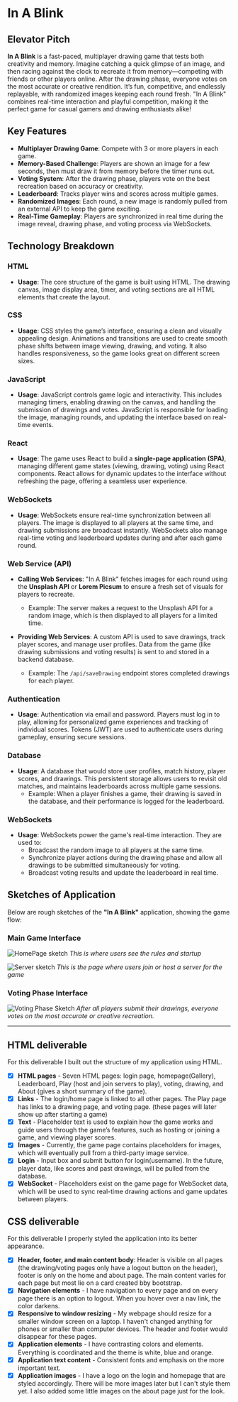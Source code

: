 # In A Blink

## Elevator Pitch
**In A Blink** is a fast-paced, multiplayer drawing game that tests both creativity and memory. Imagine catching a quick glimpse of an image, and then racing against the clock to recreate it from memory—competing with friends or other players online. After the drawing phase, everyone votes on the most accurate or creative rendition. It’s fun, competitive, and endlessly replayable, with randomized images keeping each round fresh. "In A Blink" combines real-time interaction and playful competition, making it the perfect game for casual gamers and drawing enthusiasts alike!

## Key Features
- **Multiplayer Drawing Game**: Compete with 3 or more players in each game.
- **Memory-Based Challenge**: Players are shown an image for a few seconds, then must draw it from memory before the timer runs out.
- **Voting System**: After the drawing phase, players vote on the best recreation based on accuracy or creativity.
- **Leaderboard**: Tracks player wins and scores across multiple games.
- **Randomized Images**: Each round, a new image is randomly pulled from an external API to keep the game exciting.
- **Real-Time Gameplay**: Players are synchronized in real time during the image reveal, drawing phase, and voting process via WebSockets.

## Technology Breakdown

### HTML
- **Usage**: The core structure of the game is built using HTML. The drawing canvas, image display area, timer, and voting sections are all HTML elements that create the layout.
  
### CSS
- **Usage**: CSS styles the game’s interface, ensuring a clean and visually appealing design. Animations and transitions are used to create smooth phase shifts between image viewing, drawing, and voting. It also handles responsiveness, so the game looks great on different screen sizes.

### JavaScript
- **Usage**: JavaScript controls game logic and interactivity. This includes managing timers, enabling drawing on the canvas, and handling the submission of drawings and votes. JavaScript is responsible for loading the image, managing rounds, and updating the interface based on real-time events.

### React
- **Usage**: The game uses React to build a **single-page application (SPA)**, managing different game states (viewing, drawing, voting) using React components. React allows for dynamic updates to the interface without refreshing the page, offering a seamless user experience.

### WebSockets
- **Usage**: WebSockets ensure real-time synchronization between all players. The image is displayed to all players at the same time, and drawing submissions are broadcast instantly. WebSockets also manage real-time voting and leaderboard updates during and after each game round.

### Web Service (API)
- **Calling Web Services**: "In A Blink" fetches images for each round using the **Unsplash API** or **Lorem Picsum** to ensure a fresh set of visuals for players to recreate.
  - Example: The server makes a request to the Unsplash API for a random image, which is then displayed to all players for a limited time.
  
- **Providing Web Services**: A custom API is used to save drawings, track player scores, and manage user profiles. Data from the game (like drawing submissions and voting results) is sent to and stored in a backend database.
  - Example: The `/api/saveDrawing` endpoint stores completed drawings for each player.

### Authentication
- **Usage**: Authentication via email and password. Players must log in to play, allowing for personalized game experiences and tracking of individual scores. Tokens (JWT) are used to authenticate users during gameplay, ensuring secure sessions.

### Database
- **Usage**: A database that would store user profiles, match history, player scores, and drawings. This persistent storage allows users to revisit old matches, and maintains leaderboards across multiple game sessions.
  - Example: When a player finishes a game, their drawing is saved in the database, and their performance is logged for the leaderboard.

### WebSockets
- **Usage**: WebSockets power the game's real-time interaction. They are used to:
  - Broadcast the random image to all players at the same time.
  - Synchronize player actions during the drawing phase and allow all drawings to be submitted simultaneously for voting.
  - Broadcast voting results and update the leaderboard in real time.

## Sketches of Application
Below are rough sketches of the **"In A Blink"** application, showing the game flow:

### Main Game Interface
![HomePage sketch](./homepage.jpg)
*This is where users see the rules and startup*

![Server sketch](./SERVER.jpg)
*This is the page where users join or host a server for the game*

### Voting Phase Interface
![Voting Phase Sketch](./drawing.jpg)
*After all players submit their drawings, everyone votes on the most accurate or creative recreation.*

----------------------------------------------------------------------------------------------------------------------------------------------------

## HTML deliverable
For this deliverable I built out the structure of my application using HTML.

- [x] **HTML pages** - Seven HTML pages: login page, homepage(Gallery), Leaderboard, Play (host and join servers to play), voting, drawing, and About (gives a short summary of the game).
- [x] **Links** - The login/home page is linked to all other pages. The Play page has links to a drawing page, and voting page. (these pages will later show up after starting a game)
- [x] **Text** - Placeholder text is used to explain how the game works and guide users through the game’s features, such as hosting or joining a game, and viewing player scores.
- [x] **Images** - Currently, the game page contains placeholders for images, which will eventually pull from a third-party image service. 
- [x] **Login** - Input box and submit button for login(username). In the future, player data, like scores and past drawings, will be pulled from the database.
- [x] **WebSocket** - Placeholders exist on the game page for WebSocket data, which will be used to sync real-time drawing actions and game updates between players.

## CSS deliverable
For this deliverable I properly styled the application into its better appearance.

- [x] **Header, footer, and main content body**: Header is visible on all pages (the drawing/voting pages only have a logout button on the header), footer is only on the home and about page. The main content varies for each page but most lie on a card created bby bootstrap.
- [x] **Navigation elements** - I have navigation to every page and on every page there is an option to logout. When you hover over a nav link, the color darkens. 
- [x] **Responsive to window resizing** - My webpage should resize for a smaller window screen on a laptop. I haven't changed anything for phones or smaller than computer devices. The header and footer would disappear for these pages.
- [x] **Application elements** - I have contrasting colors and elements. Everything is coordinated and the theme is white, blue and orange. 
- [x] **Application text content** - Consistent fonts and emphasis on the more important text.
- [x] **Application images** - I have a logo on the login and homepage that are styled accordingly. There will be more images later but I can't style them yet. I also added some little images on the about page just for the look.